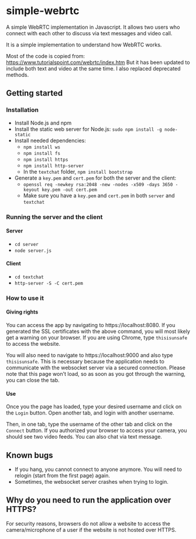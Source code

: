 # simple-webrtc

A simple WebRTC implementation in Javascript.
It allows two users who connect with each other to discuss via text messages and video call.

It is a simple implementation to understand how WebRTC works.

Most of the code is copied from: https://www.tutorialspoint.com/webrtc/index.htm
But it has been updated to include both text and video at the same time.
I also replaced deprecated methods.
## Getting started
### Installation
* Install Node.js and npm
* Install the static web server for Node.js: `sudo npm install -g node-static`
* Install needed dependencies:
	* `npm install ws`
	* `npm install fs`
	* `npm install https`
	* `npm install http-server`
	* In the `textchat` folder, `npm install bootstrap`
* Generate a `key.pem` and `cert.pem` for both the server and the client:
	* `openssl req -newkey rsa:2048 -new -nodes -x509 -days 3650 -keyout key.pem -out cert.pem`
	* Make sure you have a `key.pem` and `cert.pem` in both `server` and `textchat`
### Running the server and the client
#### Server
* `cd server`
* `node server.js`
#### Client
* `cd textchat`
* `http-server -S -C cert.pem`
### How to use it
#### Giving rights
You can access the app by navigating to https://localhost:8080. 
If you generated the SSL certificates with the above command, you will most likely get a warning on your browser. If you are using Chrome, type `thisisunsafe` to access the website.

You will also need to navigate to https://localhost:9000 and also type `thisisunsafe`. This is necessary because the application needs to communicate with the websocket server via a secured connection. Please note that this page won't load, so as soon as you got through the warning, you can close the tab.
#### Use
Once you the page has loaded, type your desired username and click on the `Login` button.
Open another tab, and login with another username.

Then, in one tab, type the username of the other tab and click on the `Connect` button. If you authorized your browser to access your camera, you should see two video feeds. You can also chat via text message.

## Known bugs
* If you hang, you cannot connect to anyone anymore. You will need to relogin (start from the first page) again.
* Sometimes, the websocket server crashes when trying to login.

## Why do you need to run the application over HTTPS?
For security reasons, browsers do not allow a website to access the camera/microphone of a user if the website is not hosted over HTTPS.
